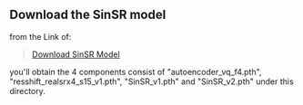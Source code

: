 ## Download the SinSR model
from the Link of: 
> [Download SinSR Model](https://github.com/wyf0912/SinSR/releases/tag/v1.0)

you'll obtain the 4 components consist of "autoencoder_vq_f4.pth", "resshift_realsrx4_s15_v1.pth", "SinSR_v1.pth" and "SinSR_v2.pth" under this directory.
